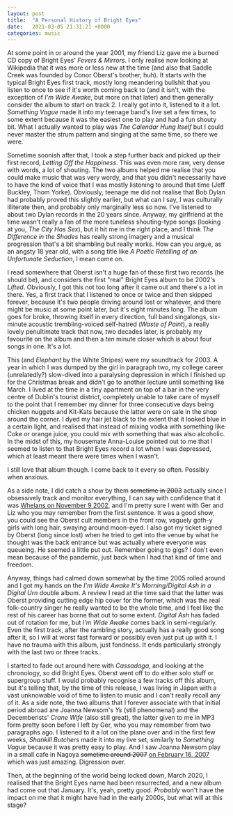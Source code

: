 ```yaml
---
layout: post
title:  "A Personal History of Bright Eyes"
date:   2021-03-05 21:31:21 +0000
categories: music
---
```


At some point in or around the year 2001, my friend Liz gave me a burned CD copy of Bright Eyes' _Fevers & Mirrors_. I only realise now looking at Wikipedia that it was more or less new at the time (and also that Saddle Creek was founded by Conor Oberst's brother, huh). It starts with the typical Bright Eyes first track, mostly long meandering bullshit that you listen to once to see if it's worth coming back to (and it isn't, with the exception of _I'm Wide Awake_, but more on that later) and then generally consider the album to start on track 2. I really got into it, listened to it a lot. _Something Vague_ made it into my teenage band's live set a few times, to some extent because it was the easiest one to play and had a fun shouty bit. What I actually wanted to play was _The Calendar Hung Itself_ but I could never master the strum pattern and singing at the same time, so there we were.

Sometime soonish after that, I took a step further back and picked up their first record, _Letting Off the Happiness_. This was even more raw, very dense with words, a lot of shouting. The two albums helped me realise that you could make music that was very wordy, and that you didn't necessarily have to have the kind of voice that I was mostly listening to around that time (Jeff Buckley, Thom Yorke). Obviously, teenage me did not realise that Bob Dylan had probably proved this slightly earlier, but what can I say, I was culturally illiterate then, and probably only marginally less so now. I've listened to about two Dylan records in the 20 years since. Anyway, my girlfriend at the time wasn't really a fan of the more tuneless shouting-type songs (looking at you, _The City Has Sex_), but it hit me in the right place, and I think _The Difference in the Shades_ has really strong imagery and a musical progression that's a bit shambling but really works. How can you argue, as an angsty 18 year old, with a song title like _A Poetic Retelling of an Unfortunate Seduction_, I mean come on.

I read somewhere that Oberst isn't a huge fan of these first two records (he should be), and considers the first "real" Bright Eyes album to be 2002's _Lifted_. Obviously, I got this not too long after it came out and there's a lot in there. Yes, a first track that I listened to once or twice and then skipped forever, because it's two people driving around lost or whatever, and there might be music at some point later, but it's eight minutes long. The album goes for broke, throwing itself in every direction, full band singalongs, six-minute acoustic trembling-voiced self-hatred (_Waste of Paint_), a really lovely penultimate track that now, two decades later, is probably my favourite on the album and then a _ten_ minute closer which is about four songs in one. It's a lot. 

This (and _Elephant_ by the White Stripes) were my soundtrack for 2003. A year in which I was dumped by the girl in paragraph two, my college career (unrelatedly?) slow-dived into a paralysing depression in which I finished up for the Christmas break and didn't go to another lecture until something like March. I lived at the time in a tiny apartment on top of a bar in the very centre of Dublin's tourist district, completely unable to take care of myself to the point that I remember my dinner for three consecutive days being chicken nuggets and Kit-Kats because the latter were on sale in the shop around the corner. I dyed my hair jet black to the extent that it looked blue in a certain light, and realised that instead of mixing vodka with something like Coke or orange juice, you could mix with something that was also alcoholic. In the midst of this, my housemate Anna-Louise pointed out to me that I seemed to listen to that Bright Eyes record a lot when I was depressed, which at least meant there were times when I wasn't.

I still love that album though. I come back to it every so often. Possibly when anxious.

As a side note, I did catch a show by them ~~sometime in 2003~~ actually since I obsessively track and monitor everything, I can say with confidence that it was [Whelans on November 9 2002](https://www.last.fm/event/249973+Bright+Eyes+at+Whelan%27s+on+09+November+2002), and I'm pretty sure I went with Ger and Liz who you may remember from the first sentence. It was a good show, you could see the Oberst cult members in the front row, vaguely goth-y girls with long hair, swaying around moon-eyed. I also got my ticket signed by Oberst (long since lost) when he tried to get into the venue by what he thought was the back entrance but was actually where everyone was queueing. He seemed a little put out. Remember going to gigs? I don't even mean because of the pandemic, just back when I had that kind of time and freedom.

Anyway, things had calmed down somewhat by the time 2005 rolled around and I got my hands on the _I'm Wide Awake It's Morning/Digital Ash in a Digital Urn_ double album. A review I read at the time said that the latter was Oberst providing cutting edge hip cover for the former, which was the real folk-country singer he really wanted to be the whole time, and I feel like the rest of his career has borne that out to some extent. _Digital Ash_ has faded out of rotation for me, but _I'm Wide Awake_ comes back in semi-regularly. Even the first track, after the rambling story, actually has a really good song after it, so I will at worst fast forward or possibly even just put up with it. I have no trauma with this album, just fondness. It ends particularly strongly with the last two or three tracks.

I started to fade out around here with _Cassadaga_, and looking at the chronology, so did Bright Eyes. Oberst went off to do either solo stuff or supergroup stuff. I would probably recognise a few tracks off this album, but it's telling that, by the time of this release, I was living in Japan with a vast unknowable void of time to listen to music and I can't really recall any of it. As a side note, the two albums that I forever associate with that initial period abroad are Joanna Newsom's _Ys_ (still phenomenal) and the Decemberists' _Crane Wife_ (also still great), the latter given to me in MP3 form pretty soon before I left by Ger, who you may remember from two paragraphs ago. I listened to it a lot on the plane over and in the first few weeks, _Shankill Butchers_ made it into my live set, similarly to _Something Vague_ because it was pretty easy to play. And I saw Joanna Newsom play in a small cafe in Nagoya ~~sometime around 2007~~ [on February 16, 2007](https://www.last.fm/event/114483+Joanna+Newsom+at+Tokuzo+on+16+February+2007) which was just amazing. Digression over.

Then, at the beginning of the world being locked down, March 2020, I realised that the Bright Eyes name had been resurrected, and a new album had come out that January. It's, yeah, pretty good. _Probably_ won't have the impact on me that it might have had in the early 2000s, but what will at this stage?